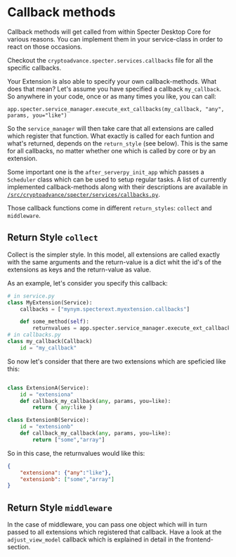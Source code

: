 
# Callback methods

Callback methods will get called from within Specter Desktop Core for various reasons. You can implement them in your service-class in order to react on those occasions.

Checkout the `cryptoadvance.specter.services.callbacks` file for all the specific callbacks.

Your Extension is also able to specify your own callback-methods. What does that mean? Let's assume you have specified a callback `my_callback`. So anywhere in your code, once or as many times you like, you can call:
```
app.specter.service_manager.execute_ext_callbacks(my_callback, "any", params, you="like")
```
So the `service_manager` will then take care that all extensions are called which register that function. What exactly is called for each funtion and what's returned, depends on the `return_style` (see below). This is the same for all callbacks, no matter whether one which is called by core or by an extension.

Some important one is the `after_serverpy_init_app` which passes a `Scheduler` class which can be used to setup regular tasks. A list of currently implemented callback-methods along with their descriptions are available in [`/src/cryptoadvance/specter/services/callbacks.py`](https://github.com/cryptoadvance/specter-desktop/blob/master/src/cryptoadvance/specter/services/callbacks.py).

Those callback functions come in different `return_styles`: `collect` and `middleware`. 

## Return Style `collect`

Collect is the simpler style. In this model, all extensions are called exactly with the same arguments and the return-value is a dict whit the id's of the extensions as keys and the return-value as value.

As an example, let's consider you specify this callback:
```python
# in service.py
class MyExtension(Service):
    callbacks = ["mynym.specterext.myextension.callbacks"]

    def some_method(self):
        returnvalues = app.specter.service_manager.execute_ext_callbacks(my_callback, "any", params, you="like")
# in callbacks.py
class my_callback(Callback)
    id = "my_callback"
```
So now let's consider that there are two extensions which are speficied like this:
```python

class ExtensionA(Service):
    id = "extensiona"
    def callback_my_callback(any, params, you=like):
        return { any:like }

class ExtensionB(Service):
    id = "extensionb"
    def callback_my_callback(any, params, you=like):
        return ["some","array"]
```

So in this case, the returnvalues would like this:
```json
{
    "extensiona": {"any":"like"},
    "extensionb": ["some","array"]
}
```

## Return Style `middleware`

In the case of middleware, you can pass one object which will in turn passed to all extensions which registered that callback. Have a look at the `adjust_view_model` callback which is explained in detail in the frontend-section.